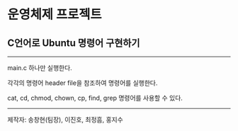 # 운영체제 프로젝트
## C언어로 Ubuntu 명령어 구현하기
---
main.c 하나만 실행한다.

각각의 명령어 header file을 참조하여 명령어를 실행한다.

cat, cd, chmod, chown, cp, find, grep 명령어를 사용할 수 있다.

---
제작자: 송창현(팀장), 이진호, 최정흠, 홍지수
